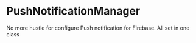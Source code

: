 # PushNotificationManager
No more hustle for configure Push notification for Firebase. All set in one class
